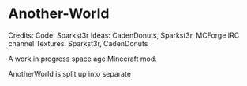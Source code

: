 Another-World
=============

Credits:
Code: Sparkst3r
Ideas: CadenDonuts, Sparkst3r, MCForge IRC channel
Textures: Sparkst3r, CadenDonuts

A work in progress space age Minecraft mod.

AnotherWorld is split up into separate 


